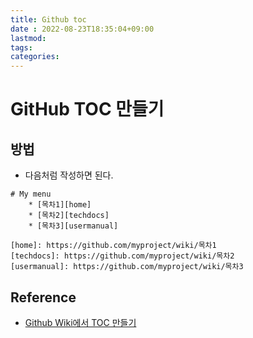 ```yaml
---
title: Github toc
date : 2022-08-23T18:35:04+09:00
lastmod:
tags:
categories:
---
```

# GitHub TOC 만들기

## 방법
* 다음처럼 작성하면 된다.

```
# My menu 
	* [목차1][home] 
	* [목차2][techdocs] 
	* [목차3][usermanual] 

[home]: https://github.com/myproject/wiki/목차1 
[techdocs]: https://github.com/myproject/wiki/목차2 
[usermanual]: https://github.com/myproject/wiki/목차3
```

## Reference
* [Github Wiki에서 TOC 만들기](https://ruby-kim.github.io/2022/04/07/Hexo/Install/)
